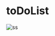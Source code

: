 # toDoList

![ss](https://user-images.githubusercontent.com/61845577/95232475-38794200-080d-11eb-8942-5f1109b138da.jpg)
